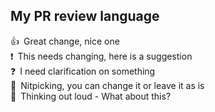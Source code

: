 ## My PR review language
👍 Great change, nice one\
❗️ This needs changing, here is a suggestion\
❓ I need clarification on something\
🔎 Nitpicking, you can change it or leave it as is\
💭 Thinking out loud - What about this?

